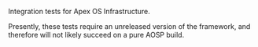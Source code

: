 Integration tests for Apex OS Infrastructure.

Presently, these tests require an unreleased version of the framework, and
therefore will not likely succeed on a pure AOSP build.
